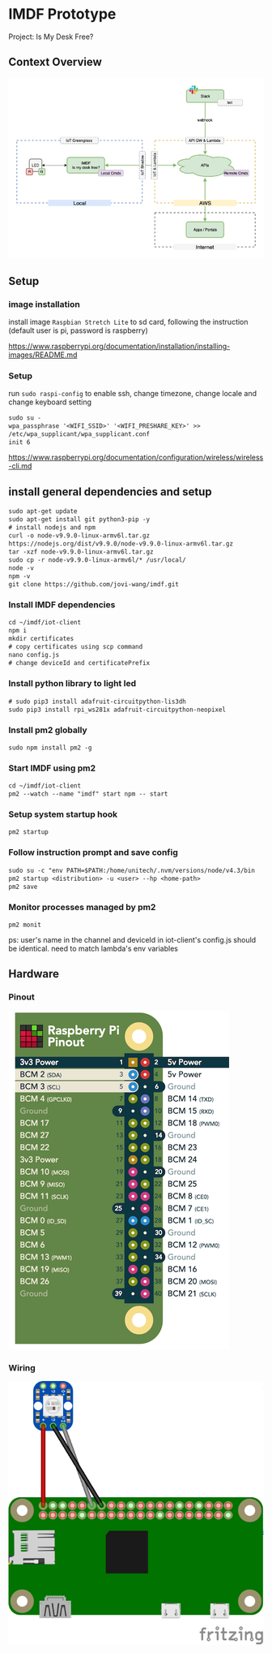 # IMDF Prototype

Project: Is My Desk Free?

## Context Overview

![imdf-context-overview.png](assets/imdf-context-overview.png)

## Setup

### image installation

install image `Raspbian Stretch Lite` to sd card, following the instruction (default user is pi, password is raspberry)

https://www.raspberrypi.org/documentation/installation/installing-images/README.md


### Setup

run `sudo raspi-config` to enable ssh, change timezone, change locale and change keyboard setting

```SHELL
sudo su -
wpa_passphrase '<WIFI_SSID>' '<WIFI_PRESHARE_KEY>' >> /etc/wpa_supplicant/wpa_supplicant.conf
init 6
```

https://www.raspberrypi.org/documentation/configuration/wireless/wireless-cli.md

## install general dependencies and setup

```SHELL
sudo apt-get update
sudo apt-get install git python3-pip -y
# install nodejs and npm
curl -o node-v9.9.0-linux-armv6l.tar.gz https://nodejs.org/dist/v9.9.0/node-v9.9.0-linux-armv6l.tar.gz
tar -xzf node-v9.9.0-linux-armv6l.tar.gz
sudo cp -r node-v9.9.0-linux-armv6l/* /usr/local/
node -v
npm -v
git clone https://github.com/jovi-wang/imdf.git
```


### Install IMDF dependencies

```SHELL
cd ~/imdf/iot-client
npm i
mkdir certificates
# copy certificates using scp command
nano config.js
# change deviceId and certificatePrefix
```

### Install python library to light led

```SHELL
# sudo pip3 install adafruit-circuitpython-lis3dh
sudo pip3 install rpi_ws281x adafruit-circuitpython-neopixel
```

### Install pm2 globally

```SHELL
sudo npm install pm2 -g
```

### Start IMDF using pm2

```SHELL
cd ~/imdf/iot-client
pm2 --watch --name "imdf" start npm -- start
```

### Setup system startup hook

```SHELL
pm2 startup
```

### Follow instruction prompt and save config

```SHELL
sudo su -c "env PATH=$PATH:/home/unitech/.nvm/versions/node/v4.3/bin pm2 startup <distribution> -u <user> --hp <home-path>
pm2 save
```

### Monitor processes managed by pm2

```SHELL
pm2 monit
```

ps: user's name in the channel and  deviceId in iot-client's config.js should be identical. need to match lambda's env variables

## Hardware

### Pinout

![rpi-pinout.png](assets/rpi-pinout.png)

### Wiring

![imdf-wiring.png](assets/imdf-wiring.png)
